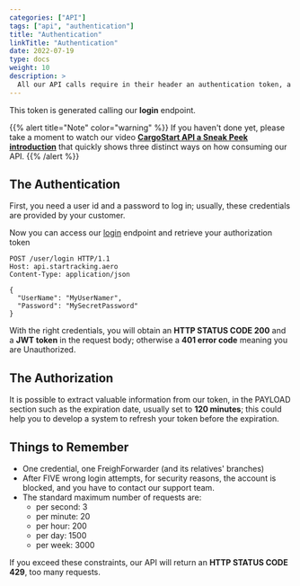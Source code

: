 ```yaml
---
categories: ["API"]
tags: ["api", "authentication"] 
title: "Authentication"
linkTitle: "Authentication"
date: 2022-07-19
type: docs
weight: 10
description: >
  All our API calls require in their header an authentication token, a [JWT token](https://jwt.io/introduction).
---
```

This token is generated calling our **login** endpoint. 


{{% alert title="Note" color="warning" %}}
 If you haven't done yet, please take a moment to watch our video **[CargoStart API a Sneak Peek introduction](/startracking/getting-started/#a-sneak-peek-introduction)** that quickly shows three distinct ways on how consuming our API.
{{% /alert %}}

## The Authentication

First, you need a user id and a password to log in; usually, these credentials are provided by your customer.

Now you can access our [login](https://api.startracking.aero/user/login) endpoint and retrieve your authorization token

```http
POST /user/login HTTP/1.1
Host: api.startracking.aero
Content-Type: application/json

{
  "UserName": "MyUserNamer",
  "Password": "MySecretPassword"
}
```

With the right credentials, you will obtain an **HTTP STATUS CODE 200** and a **JWT token** in the request body; otherwise a **401 error code** meaning you are Unauthorized.

## The Authorization
It is possible to extract valuable information from our token, in the PAYLOAD section such as the expiration date, usually set to **120 minutes**; this could help you to develop a system to refresh your token before the expiration.

## Things to Remember

* One credential, one FreighForwarder (and its relatives' branches)
* After FIVE wrong login attempts, for security reasons, the account is blocked, and you have to contact our support team.
* The standard maximum number of requests are:
    - per second: 3
    - per minute: 20
    - per hour: 200
    - per day: 1500
    - per week: 3000

If you exceed these constraints, our API will return an **HTTP STATUS CODE 429**, too many requests.